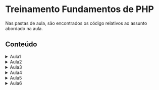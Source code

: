 # Treinamento Fundamentos de PHP 

Nas pastas de aula, são encontrados os código relativos ao assunto abordado na aula.

## Conteúdo
<details><summary>Aula1</summary>

- Apresentação
- Introdução à linguagem PHP
- Variáveis, constantes e tipos de dados
</details>

<details><summary>Aula2</summary>

- Revisão
- Operadores aritméticos
- Operadores de comparação 
- Operadores lógicos
- Estrutura de controle: 
    - if, else, elseif, 
    - switch
- Laço de repetição:
    - while, 
    - do-while, 
    - for, foreach
- Atividade 1
- Desafio 1

</details>

<details><summary>Aula3</summary>

- Revisão
- Funções definidas pelo usuário
- Argumentos de função
- Escopo
- Funções anônimas (closure / lambda)
- Função seta (arrow function)
- Inclusão de arquivos (include, require)
- PHP na web
- Atividade 2

</details>

<details><summary>Aula4</summary>

- Revisão
- PHP na web: pegando dados do formulário
- Pilha de execução (Call Stack)
- Erros e Exceções
- Tratamento de exceções
- Lançamento de exceções personalizada
- Atividade 3

</details>

<details><summary>Aula5</summary>

- Revisão
- Programação Orientada a Obejtos
- Encapsulamento
- Polimorfismo
- Abstração
- Atributos e métodos estáticos
- Namespaces
- Atividade 4

</details>

<details><summary>Aula6</summary>

- Revisão
- Polimorfismo e Abstração com Interface
- Banco de dados
- Extensão PDO
- Conexão com Banco de dados
- Executando _queries_
- _Query_ parametrizada
- Transações

</details>

